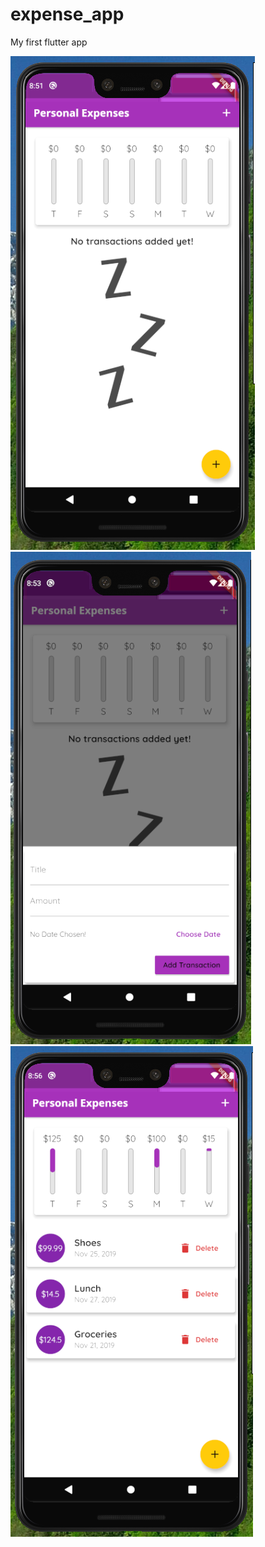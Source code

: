 # expense_app

My first flutter app

![NoItems](expenseapp01.png "No items")
![Flyout](expenseapp02.png "Flyout")
![Items](expenseapp03.png "Items")
